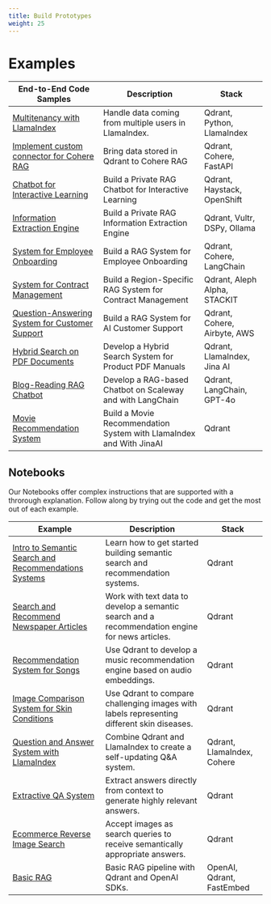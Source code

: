 ```yaml
---
title: Build Prototypes
weight: 25
---
```

# Examples

| End-to-End Code Samples                                                                   | Description                                                       | Stack                                       |   
|---------------------------------------------------------------------------------|-------------------------------------------------------------------|---------------------------------------------|
| [Multitenancy with LlamaIndex](../examples/llama-index-multitenancy/)          | Handle data coming from multiple users in LlamaIndex.             | Qdrant, Python, LlamaIndex                  |
| [Implement custom connector for Cohere RAG](../examples/cohere-rag-connector/) | Bring data stored in Qdrant to Cohere RAG                         | Qdrant, Cohere, FastAPI                     |
| [Chatbot for Interactive Learning](../examples/rag-chatbot-red-hat-openshift-haystack/)                                 | Build a Private RAG Chatbot for Interactive Learning              | Qdrant, Haystack, OpenShift                                      |  
| [Information Extraction Engine](../examples/rag-chatbot-vultr-dspy-ollama/)                                 | Build a Private RAG Information Extraction Engine               | Qdrant, Vultr, DSPy, Ollama                                      |  
| [System for Employee Onboarding](../examples/natural-language-search-oracle-cloud-infrastructure-cohere-langchain/)                                 | Build a RAG System for Employee Onboarding               | Qdrant, Cohere, LangChain                                      |  
| [System for Contract Management](../examples/rag-contract-management-stackit-aleph-alpha/)                                 | Build a Region-Specific RAG System for Contract Management              | Qdrant, Aleph Alpha, STACKIT                                      |  
| [Question-Answering System for Customer Support](../examples/rag-customer-support-cohere-airbyte-aws/)                                 | Build a RAG System for AI Customer Support               | Qdrant, Cohere, Airbyte, AWS                                      |  
| [Hybrid Search on PDF Documents](../examples/hybrid-search-llamaindex-jinaai/)                                 | Develop a Hybrid Search System for Product PDF Manuals                | Qdrant, LlamaIndex, Jina AI   
| [Blog-Reading RAG Chatbot](../examples/rag-chatbot-scaleway)                                 | Develop a RAG-based Chatbot on Scaleway and with LangChain                | Qdrant, LangChain, GPT-4o   
| [Movie Recommendation System](../examples/recommendation-system-ovhcloud/)                                 | Build a Movie Recommendation System with LlamaIndex and With JinaAI             | Qdrant |   


## Notebooks

Our Notebooks offer complex instructions that are supported with a throrough explanation. Follow along by trying out the code and get the most out of each example.

| Example                                                                                                                                                                                                                               | Description                                                                                     | Stack                      |   
|---------------------------------------------------------------------------------------------------------------------------------------------------------------------------------------------------------------------------------------|-------------------------------------------------------------------------------------------------|----------------------------|
| [Intro to Semantic Search and Recommendations Systems](https://githubtocolab.com/qdrant/examples/blob/master/qdrant_101_getting_started/getting_started.ipynb)                                                                        | Learn how to get started building semantic search and recommendation systems.                   | Qdrant                     | 
| [Search and Recommend Newspaper Articles](https://githubtocolab.com/qdrant/examples/blob/master/qdrant_101_text_data/qdrant_and_text_data.ipynb)                                                                                      | Work with text data to develop a semantic search and a recommendation engine for news articles. | Qdrant                     | 
| [Recommendation System for Songs](https://githubtocolab.com/qdrant/examples/blob/master/qdrant_101_audio_data/03_qdrant_101_audio.ipynb)                                                                                              | Use Qdrant to develop a music recommendation engine based on audio embeddings.                  | Qdrant                     | 
| [Image Comparison System for Skin Conditions](https://colab.research.google.com/github/qdrant/examples/blob/master/qdrant_101_image_data/04_qdrant_101_cv.ipynb)                                                                      | Use Qdrant to compare challenging images with labels representing different skin diseases.      | Qdrant                     | 
| [Question and Answer System with LlamaIndex](https://githubtocolab.com/qdrant/examples/blob/master/llama_index_recency/Qdrant%20and%20LlamaIndex%20%E2%80%94%20A%20new%20way%20to%20keep%20your%20Q%26A%20systems%20up-to-date.ipynb) | Combine Qdrant and LlamaIndex to create a self-updating Q&A system.                             | Qdrant, LlamaIndex, Cohere | 
| [Extractive QA System](https://githubtocolab.com/qdrant/examples/blob/master/extractive_qa/extractive-question-answering.ipynb)                                                                                                       | Extract answers directly from context to generate highly relevant answers.                      | Qdrant                     | 
| [Ecommerce Reverse Image Search](https://githubtocolab.com/qdrant/examples/blob/master/ecommerce_reverse_image_search/ecommerce-reverse-image-search.ipynb)                                                                           | Accept images as search queries to receive semantically appropriate answers.                    | Qdrant                     | 
| [Basic RAG](https://githubtocolab.com/qdrant/examples/blob/master/rag-openai-qdrant/rag-openai-qdrant.ipynb)                                                                                                                          | Basic RAG pipeline with Qdrant and OpenAI SDKs.                                                  | OpenAI, Qdrant, FastEmbed  |
